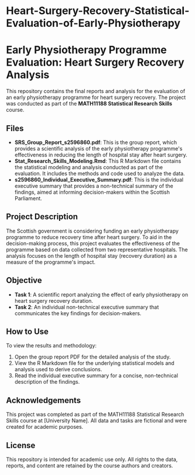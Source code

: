# Heart-Surgery-Recovery-Statistical-Evaluation-of-Early-Physiotherapy

# Early Physiotherapy Programme Evaluation: Heart Surgery Recovery Analysis

This repository contains the final reports and analysis for the evaluation of an early physiotherapy programme for heart surgery recovery. The project was conducted as part of the **MATH11188 Statistical Research Skills** course.

## Files

- **SRS_Group_Report_s2596860.pdf**: This is the group report, which provides a scientific analysis of the early physiotherapy programme's effectiveness in reducing the length of hospital stay after heart surgery.
- **Stat_Research_Skills_Modeling.Rmd**: This R Markdown file contains the statistical modeling and analysis conducted as part of the evaluation. It includes the methods and code used to analyze the data.
- **s2596860_Individual_Executive_Summary.pdf**: This is the individual executive summary that provides a non-technical summary of the findings, aimed at informing decision-makers within the Scottish Parliament.

## Project Description

The Scottish government is considering funding an early physiotherapy programme to reduce recovery time after heart surgery. To aid in the decision-making process, this project evaluates the effectiveness of the programme based on data collected from two representative hospitals. The analysis focuses on the length of hospital stay (recovery duration) as a measure of the programme's impact.

## Objective

- **Task 1**: A scientific report analyzing the effect of early physiotherapy on heart surgery recovery duration.
- **Task 2**: An individual non-technical executive summary that communicates the key findings for decision-makers.

## How to Use

To view the results and methodology:
1. Open the group report PDF for the detailed analysis of the study.
2. View the R Markdown file for the underlying statistical models and analysis used to derive conclusions.
3. Read the individual executive summary for a concise, non-technical description of the findings.

## Acknowledgements

This project was completed as part of the MATH11188 Statistical Research Skills course at [University Name]. All data and tasks are fictional and were created for academic purposes.

## License

This repository is intended for academic use only. All rights to the data, reports, and content are retained by the course authors and creators.


